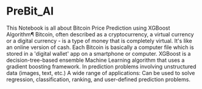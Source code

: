 # PreBit_AI

This Notebook is all about Bitcoin Price Prediction using XGBoost Algorithm¶
Bitcoin, often described as a cryptocurrency, a virtual currency or a digital currency - is a type of money that is completely virtual. It's like an online version of cash. Each Bitcoin is basically a computer file which is stored in a 'digital wallet' app on a smartphone or computer.
XGBoost is a decision-tree-based ensemble Machine Learning algorithm that uses a gradient boosting framework. In prediction problems involving unstructured data (images, text, etc.) A wide range of applications: Can be used to solve regression, classification, ranking, and user-defined prediction problems.


